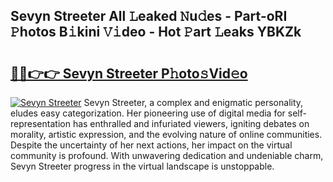 ## Sevyn Streeter All 𝙻eaked 𝙽u𝚍es - Part-oRI 𝙿hotos B𝚒kini 𝚅𝚒deo - Hot 𝙿art 𝙻eaks YBKZk

# <h2><a href="http://ld13b2.urlbe.top/?page=Sevyn+Streeter">🔗🔗👉👉 Sevyn Streeter P𝚑oto𝚜Vid𝚎o</a></h2>

[![Sevyn Streeter](https://i.imgur.com/eBuTRDB.gif)](http://ld13b2.urlbe.top/?page=Sevyn+Streeter)
Sevyn Streeter, a complex and enigmatic personality, eludes easy categorization. Her pioneering use of digital media for self-representation has enthralled and infuriated viewers, igniting debates on morality, artistic expression, and the evolving nature of online communities. Despite the uncertainty of her next actions, her impact on the virtual community is profound. With unwavering dedication and undeniable charm, Sevyn Streeter progress in the virtual landscape is unstoppable.
